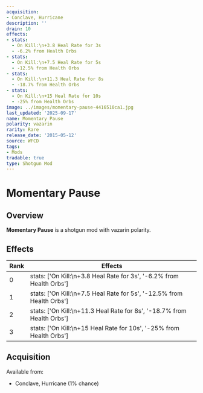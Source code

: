 ```yaml
---
acquisition:
- Conclave, Hurricane
description: ''
drain: 10
effects:
- stats:
  - On Kill:\n+3.8 Heal Rate for 3s
  - -6.2% from Health Orbs
- stats:
  - On Kill:\n+7.5 Heal Rate for 5s
  - -12.5% from Health Orbs
- stats:
  - On Kill:\n+11.3 Heal Rate for 8s
  - -18.7% from Health Orbs
- stats:
  - On Kill:\n+15 Heal Rate for 10s
  - -25% from Health Orbs
image: ../images/momentary-pause-4416510ca1.jpg
last_updated: '2025-09-17'
name: Momentary Pause
polarity: vazarin
rarity: Rare
release_date: '2015-05-12'
source: WFCD
tags:
- Mods
tradable: true
type: Shotgun Mod
---
```


# Momentary Pause

## Overview

**Momentary Pause** is a shotgun mod with vazarin polarity.

## Effects

| Rank | Effects |
|------|----------|
| 0 | stats: ['On Kill:\\n+3.8 Heal Rate for 3s', '-6.2% from Health Orbs'] |
| 1 | stats: ['On Kill:\\n+7.5 Heal Rate for 5s', '-12.5% from Health Orbs'] |
| 2 | stats: ['On Kill:\\n+11.3 Heal Rate for 8s', '-18.7% from Health Orbs'] |
| 3 | stats: ['On Kill:\\n+15 Heal Rate for 10s', '-25% from Health Orbs'] |

## Acquisition

Available from:
- Conclave, Hurricane (1% chance)

